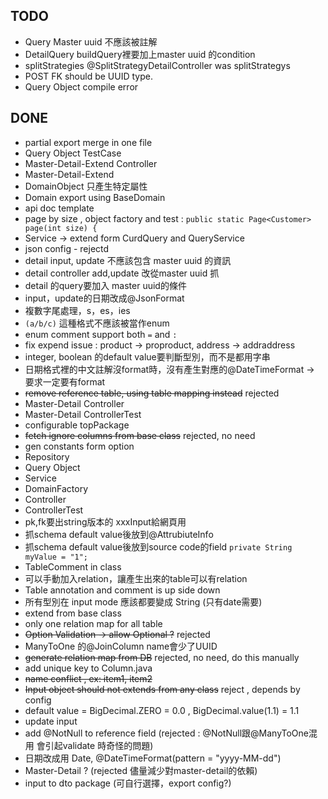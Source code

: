 

## TODO
- Query Master uuid 不應該被註解
- DetailQuery buildQuery裡要加上master uuid 的condition
- splitStrategies @SplitStrategyDetailController was splitStrategys
- POST FK should be UUID type.
- Query Object compile error

## DONE
- partial export merge in one file
- Query Object TestCase
- Master-Detail-Extend Controller
- Master-Detail-Extend
- DomainObject 只產生特定屬性
- Domain export using BaseDomain
- api doc template
- page by size , object factory and test : `public static Page<Customer> page(int size) {`
- Service -> extend form CurdQuery and QueryService
- json config - rejectd
- detail input, update 不應該包含 master uuid 的資訊
- detail controller add,update 改從master uuid 抓
- detail 的query要加入 master uuid的條件
- input，update的日期改成@JsonFormat
- 複數字尾處理，s，es，ies
- `(a/b/c)` 這種格式不應該被當作enum
- enum comment support both `=` and `:`
- fix expend issue : product -> proproduct, address -> addraddress
- integer, boolean 的default value要判斷型別，而不是都用字串
- 日期格式裡的中文註解沒format時，沒有產生對應的@DateTimeFormat -> 要求一定要有format
- ~~remove reference table, using table mapping instead~~ rejected
- Master-Detail Controller
- Master-Detail ControllerTest 
- configurable topPackage
- ~~fetch ignore columns from base class~~ rejected, no need 
- gen constants form option
- Repository
- Query Object
- Service
- DomainFactory
- Controller
- ControllerTest
- pk,fk要出string版本的 xxxInput給網頁用
- 抓schema default value後放到@AttrubiuteInfo
- 抓schema default value後放到source code的field `private String myValue = "1";`
- TableComment in class
- 可以手動加入relation，讓產生出來的table可以有relation
- Table annotation  and comment is up side down
- 所有型別在 input mode 應該都要變成 String  (只有date需要)
- extend from base class
- only one relation map for all table
- ~~Option Validation -> allow Optional<T> ?~~ rejected
- ManyToOne 的@JoinColumn name會少了UUID
- ~~generate relation map from DB~~ rejected, no need, do this manually
- add unique key to Column.java
- ~~name conflict , ex: item1, item2~~
- ~~Input object should not extends from any class~~ reject , depends by config
- default value = BigDecimal.ZERO = 0.0 , BigDecimal.value(1.1) = 1.1
- update input
- add @NotNull to reference field (rejected : @NotNull跟@ManyToOne混用 會引起validate 時奇怪的問題)
- 日期改成用 Date, @DateTimeFormat(pattern = "yyyy-MM-dd")
- Master-Detail ? (rejected 儘量減少對master-detail的依賴)
- input to dto package (可自行選擇，export config?)
